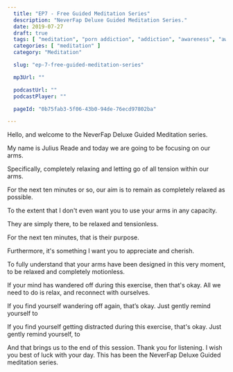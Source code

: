 ```yaml
---
  title: "EP7 - Free Guided Meditation Series"
  description: "NeverFap Deluxe Guided Meditation Series."
  date: 2019-07-27
  draft: true
  tags: [ "meditation", "porn addiction", "addiction", "awareness", "awareness exercises", "perspective", "nofap", "neverfap", "neverfap deluxe" ]
  categories: [ "meditation" ]
  category: "Meditation"

  slug: "ep-7-free-guided-meditation-series"

  mp3Url: ""

  podcastUrl: ""
  podcastPlayer: ""

  pageId: "0b75fab3-5f06-43b0-94de-76ecd97802ba"

---
```


<!-- relaxed -->

Hello, and welcome to the NeverFap Deluxe Guided Meditation series.

My name is Julius Reade and today we are going to be focusing on our arms.

Specifically, completely relaxing and letting go of all tension within our arms.

For the next ten minutes or so, our aim is to remain as completely relaxed as possible.

To the extent that I don't even want you to use your arms in any capacity. 

They are simply there, to be relaxed and tensionless.

For the next ten minutes, that is their purpose. 

Furthermore, it's something I want you to appreciate and cherish.

To fully understand that your arms have been designed in this very moment, to be relaxed and completely motionless.






If your mind has wandered off during this exercise, then that's okay. All we need to do is relax, and reconnect with ourselves.


If you find yourself wandering off again, that’s okay. Just gently remind yourself to 


If you find yourself getting distracted during this exercise, that's okay. Just gently remind yourself, to 


And that brings us to the end of this session. Thank you for listening. I wish you best of luck with your day. This has been the NeverFap Deluxe Guided meditation series.
